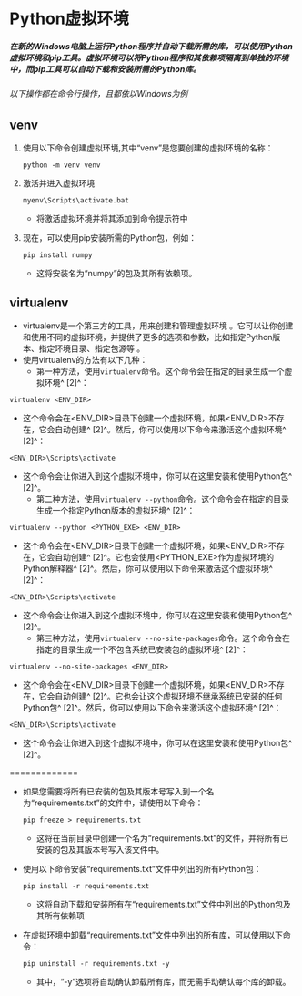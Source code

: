 # Python虚拟环境

##### 在新的Windows电脑上运行Python程序并自动下载所需的库，可以使用Python虚拟环境和pip工具。虚拟环境可以将Python程序和其依赖项隔离到单独的环境中，而pip工具可以自动下载和安装所需的Python库。

###### 以下操作都在命令行操作，且都依以Windows为例

## venv

1. 使用以下命令创建虚拟环境,其中“venv”是您要创建的虚拟环境的名称：
    ``` 
    python -m venv venv 
    ```

  
2. 激活并进入虚拟环境
    ``` 
    myenv\Scripts\activate.bat 
    ```
    - 将激活虚拟环境并将其添加到命令提示符中

3. 现在，可以使用pip安装所需的Python包，例如：
    ``` 
    pip install numpy 
    ```
    - 这将安装名为“numpy”的包及其所有依赖项。


## virtualenv

- virtualenv是一个第三方的工具，用来创建和管理虚拟环境  。它可以让你创建和使用不同的虚拟环境，并提供了更多的选项和参数，比如指定Python版本、指定环境目录、指定包源等  。
- 使用virtualenv的方法有以下几种：
    - 第一种方法，使用`virtualenv`命令。这个命令会在指定的目录生成一个虚拟环境^ [2]^：

```
virtualenv <ENV_DIR>
```

- 这个命令会在<ENV_DIR>目录下创建一个虚拟环境，如果<ENV_DIR>不存在，它会自动创建^ [2]^。然后，你可以使用以下命令来激活这个虚拟环境^ [2]^：

```
<ENV_DIR>\Scripts\activate
```

- 这个命令会让你进入到这个虚拟环境中，你可以在这里安装和使用Python包^ [2]^。
    - 第二种方法，使用`virtualenv --python`命令。这个命令会在指定的目录生成一个指定Python版本的虚拟环境^ [2]^：

```
virtualenv --python <PYTHON_EXE> <ENV_DIR>
```

- 这个命令会在<ENV_DIR>目录下创建一个虚拟环境，如果<ENV_DIR>不存在，它会自动创建^ [2]^。它也会使用<PYTHON_EXE>作为虚拟环境的Python解释器^ [2]^。然后，你可以使用以下命令来激活这个虚拟环境^ [2]^：

```
<ENV_DIR>\Scripts\activate
```

- 这个命令会让你进入到这个虚拟环境中，你可以在这里安装和使用Python包^ [2]^。
    - 第三种方法，使用`virtualenv --no-site-packages`命令。这个命令会在指定的目录生成一个不包含系统已安装包的虚拟环境^ [2]^：

```
virtualenv --no-site-packages <ENV_DIR>
```

- 这个命令会在<ENV_DIR>目录下创建一个虚拟环境，如果<ENV_DIR>不存在，它会自动创建^ [2]^。它也会让这个虚拟环境不继承系统已安装的任何Python包^ [2]^。然后，你可以使用以下命令来激活这个虚拟环境^ [2]^：

```
<ENV_DIR>\Scripts\activate
```

- 这个命令会让你进入到这个虚拟环境中，你可以在这里安装和使用Python包^ [2]^。



=============  
- 如果您需要将所有已安装的包及其版本号写入到一个名为“requirements.txt”的文件中，请使用以下命令：
    ``` 
    pip freeze > requirements.txt 
    ```
    - 这将在当前目录中创建一个名为“requirements.txt”的文件，并将所有已安装的包及其版本号写入该文件中。

- 使用以下命令安装“requirements.txt”文件中列出的所有Python包：
     ```
     pip install -r requirements.txt
     ```
    - 这将自动下载和安装所有在“requirements.txt”文件中列出的Python包及其所有依赖项

- 在虚拟环境中卸载“requirements.txt”文件中列出的所有库，可以使用以下命令：
     ```
     pip uninstall -r requirements.txt -y
     ```
    - 其中，“-y”选项将自动确认卸载所有库，而无需手动确认每个库的卸载。